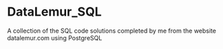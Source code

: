 # DataLemur_SQL
A collection of the SQL code solutions completed by me from the website datalemur.com using PostgreSQL
